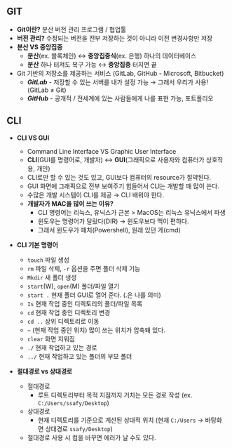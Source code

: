 ## GIT
- **Git이란?** 분산 버전 관리 프로그램 / 협업툴
- **버전 관리?** 수정되는 버전을 전부 저장하는 것이 아니라 이전 변경사항만 저장
- **분산 VS 중앙집중**
    - **분산**(ex. 블록체인) ↔ **중앙집중식**(ex. 은행) 하나의 데이터베이스
    - **분산** 하나 터져도 복구 가능 ↔ **중앙집중** 터지면 끝
- Git 기반의 저장소를 제공하는 서비스 (GitLab, GitHub - Microsoft, Bitbucket)
    - ***GitLab*** - 저장할 수 있는 서버를 내가 설정 가능 → 그래서 우리가 사용! (GitLab ≠ Git)
    - ***GitHub*** - 공개적 / 전세계에 있는 사람들에게 나를 표현 가능, 포트폴리오

## CLI
- **CLI VS GUI**
    - Command Line Interface VS Graphic User Interface
    - **CLI**(GUI를 명령어로, 개발자) ↔ **GUI**(그래픽으로 사용자와 컴퓨터가 상호작용, 개인)
    - CLI로만 할 수 있는 것도 있고, GUI보다 컴퓨터의 resource가 절약된다.
    - GUI 화면에 그래픽으로 전부 보여주기 힘들어서 CLI는 개발할 때 많이 쓴다.
    - 수많은 개발 시스템이 CLI를 제공 → CLI 배워야 한다.
    - **개발자가 MAC을 많이 쓰는 이유?**
        - CLI 명령어는 리눅스, 유닉스가 근본 > MacOS는 리눅스 유닉스에서 파생
        - 윈도우는 명령어가 달랐다(DIR) → 윈도우보다 맥이 편하다.
        - 그래서 윈도우가 패치(Powershell), 원래 있던 게(cmd)
        
- **CLI 기본 명령어**
    - `touch` 파일 생성
    - `rm` 파일 삭제, `-r` 옵션을 주면 폴더 삭제 기능
    - `Mkdir` 새 폴더 생성
    - `start`(W), `open`(M) 폴더/파일 열기
    - `start .` 현재 폴더 GUI로 열어 준다. (.은 나를 의미)
    - `Is` 현재 작업 중인 디렉토리의 폴더/파일 목록
    - `cd` 현재 작업 중인 디렉토리 변경
    - `cd ..` 상위 디렉토리로 이동
    - `~` (현재 작업 중인 위치) 많이 쓰는 위치가 압축돼 있다.
    - `clear` 화면 지워짐
    - `./` 현재 작업하고 있는 경로
    - `../` 현재 작업하고 있는 폴더의 부모 폴더

- **절대경로 vs 상대경로**
    - 절대경로
        - 루트 디렉토리부터 목적 지점까지 거치는 모든 경로 작성 (ex. `C:/Users/ssafy/Desktop`)
    - 상대경로
        - 현재 디렉토리를 기준으로 계산된 상대적 위치 (현재 `C:/Users` → 바탕화면 상대경로 `ssafy/Desktop`)
    - 절대경로 사용 시 컴을 바꾸면 에러가 날 수도 있다.
